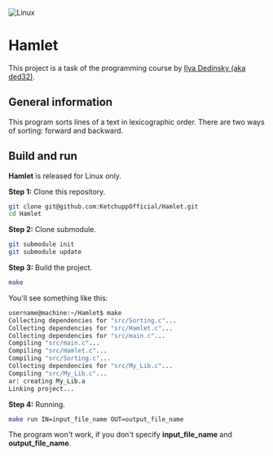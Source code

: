 ![Linux](https://img.shields.io/badge/Linux-FCC624?style=for-the-badge&logo=linux&logoColor=black)

# Hamlet

This project is a task of the programming course by [Ilya Dedinsky (aka ded32)](https://github.com/ded32).

## General information

This program sorts lines of a text in lexicographic order. There are two ways of sorting: forward and backward.

## Build and run

**Hamlet** is released for Linux only.

**Step 1:** Clone this repository.
```bash
git clone git@github.com:KetchuppOfficial/Hamlet.git
cd Hamlet
```

**Step 2:** Clone submodule.
```bash
git submodule init
git submodule update
```

**Step 3:** Build the project.
```bash
make
```

You'll see something like this:

```bash
username@machine:~/Hamlet$ make
Collecting dependencies for "src/Sorting.c"...
Collecting dependencies for "src/Hamlet.c"...
Collecting dependencies for "src/main.c"...
Compiling "src/main.c"...
Compiling "src/Hamlet.c"...
Compiling "src/Sorting.c"...
Collecting dependencies for "src/My_Lib.c"...
Compiling "src/My_Lib.c"...
ar: creating My_Lib.a
Linking project...

```

**Step 4:** Running.
```bash
make run IN=input_file_name OUT=output_file_name
```
The program won't work, if you don't specify **input_file_name** and **output_file_name**.

